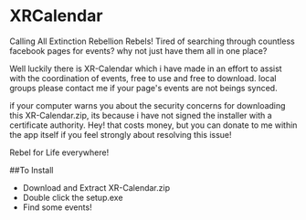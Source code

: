 # XRCalendar


Calling All Extinction Rebellion Rebels!
Tired of searching through countless facebook pages for events? why not just have them all in one place?

Well luckily there is XR-Calendar which i have made in an effort to assist with the coordination of events,
free to use and free to download.
local groups please contact me if your page's events are not beings synced.

if your computer warns you about the security concerns for downloading this XR-Calendar.zip, its because i have not signed the installer with a certificate authority. Hey! that costs money, 
but you can donate to me within the app itself if you feel strongly about resolving this issue!

Rebel for Life everywhere!


##To Install
* Download and Extract XR-Calendar.zip
* Double click the setup.exe
* Find some events!

